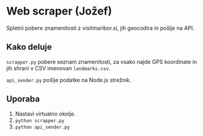 # Web scraper (Jožef)

Spletni pobere znamenitosti z visitmaribor.si, jih geocodira in pošlje na API.

## Kako deluje

`scrapper.py` pobere seznam znamenitosti, za vsako najde GPS koordinate in jih shrani v CSV imenovan `landmarks.csv`. 

`api_sender.py` pošlje podatke na Node.js strežnik.

## Uporaba

1. Nastavi virtualno okolje.
2. `python scrapper.py`
3. `python api_sender.py` 